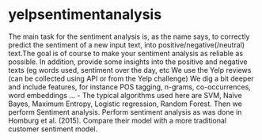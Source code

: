 # yelpsentimentanalysis
The main task for the sentiment analysis is, as the name says, to correctly predict the sentiment of a new input text, into positive/negative(/neutral) text.The goal is of course to make your sentiment analysis as reliable as possible. In addition, provide some insights into the positive and negative texts (eg words used, sentiment over the day, etc  We use the Yelp reviews (can be collected using API or from the Yelp challenge) We dig a bit deeper and include features, for instance POS tagging, n-grams, co-occurrences, word embeddings …  - The typical algorithms used here are SVM, Naïve Bayes, Maximum Entropy, Logistic regression, Random Forest.   Then we perform Sentiment analysis. Perform sentiment analysis as was done in Homburg et al. (2015). Compare their model with a more traditional customer sentiment model.
